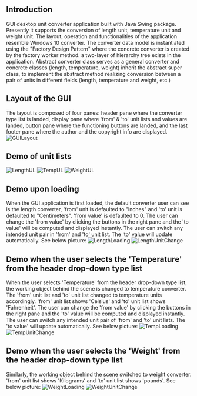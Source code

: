 ## Introduction
GUI desktop unit converter application built with Java Swing package. Presently it supports the conversion of length unit,
temperature unit and weight unit. The layout, operation and functionalities of the application resemble Windows 10 converter.
The converter data model is instantiated using the "Factory Design Pattern" where the concrete converter
is created by the factory worker method. a two-layer of hierarchy tree exists in the application. Abstract converter class serves as
a general converter and concrete classes (length, temperature, weight) inherit the abstract super class,
to implement the abstract method realizing conversion between a pair of units in different fields (length, temperature and weight, etc.)

## Layout of the GUI

The layout is composed of four panes: header pane where the converter type list is landed, display pane where 'from' & 'to' unit lists and values
are landed, button pane where the functioning buttons are landed, and the last footer pane where the author and the copyright info are displayed.
![GUILayout](./img/GUI%20layout.png)

## Demo of unit lists
![LengthUL](./img/length%20unit.png)
![TempUL](./img/temperature%20unit.png)
![WeightUL](./img/weight%20unit.png)

## Demo upon loading
When the GUI application is first loaded, the default converter user can see is the length converter, 'from' unit is defaulted to "Inches"
and 'to' unit is defaulted to "Centimeters". 'from value' is defaulted to 0. The user can change the 'from value' by clicking the buttons in the right pane and the 'to value' will be computed and displayed instantly.
The user can switch any intended unit pair in 'from' and 'to' unit list. The 'to' value will update automatically. See below picture:
![LengthLoading](./img/length.png)
![LengthUnitChange](./img/length_changedto_feet.png)

## Demo when the user selects the 'Temperature' from the header drop-down type list
When the user selects 'Temperature' from the header drop-down type list, the working object behind the scene is changed to temperature converter.
The 'from' unit list and 'to' unit list changed to temperature units accordingly. 'from' unit list shows 'Celsius' and 'to' unit list shows
'Fahrenheit'. The user can change the 'from value' by clicking the buttons in the right pane and the 'to' value
will be computed and displayed instantly.
The user can switch any intended unit pair of 'from' and 'to' unit lists. The 'to value' will update automatically. See below picture:
![TempLoading](./img/temperature.png)
![TempUnitChange](./img/Temp_changedto_Fah.png)

## Demo when the user selects the 'Weight' from the header drop-down type list
Similarly, the working object behind the scene switched to weight converter. 'from' unit list shows 'Kilograms' and 'to' unit list shows
'pounds'. See below picture:
![WeightLoading](./img/weight.png)
![WeightUnitChange](./img/Weight_changedto_Ounces.png)